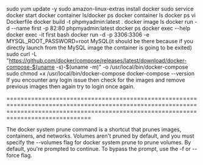 sudo yum update -y
sudo amazon-linux-extras install docker
sudo service docker start
docker container ls/docker ps
docker container ls
docker ps
vi Dockerfile
docker build -t phpmyadmin:latest .
docker image ls
docker run -d --name first -p 82:80 phpmyadmin:latest
docker ps
docker exec --help
docker exec -it first bash
docker run -d -p 3306:3306 -e MYSQL_ROOT_PASSWORD=root MySQL(it should be there because if you directly launch from the MySQL image the container is going to be exited)
sudo curl -L "https://github.com/docker/compose/releases/latest/download/docker-compose-$(uname -s)-$(uname -m)" -o /usr/local/bin/docker-compose
sudo chmod +x /usr/local/bin/docker-compose
docker-compose --version
If you encounter any login issue then check for the images and remove previous images then again try to login once again.

==========================================================================================================================================================================================

The docker system prune command is a shortcut that prunes images, containers, and networks. Volumes aren't pruned by default, and you must specify the --volumes flag for docker system prune to prune volumes. By default, you're prompted to continue. To bypass the prompt, use the -f or --force flag.
